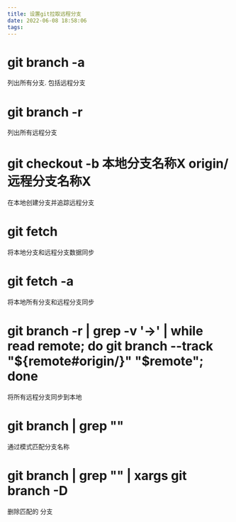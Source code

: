 ```yaml
---
title: 设置git拉取远程分支
date: 2022-06-08 18:58:06
tags:
---
```


# git branch -a
列出所有分支. 包括远程分支

# git branch -r 
列出所有远程分支

# git checkout -b  本地分支名称X origin/远程分支名称X
在本地创建分支并追踪远程分支

# git fetch 
将本地分支和远程分支数据同步

# git fetch -a
将本地所有分支和远程分支同步

# git branch -r | grep -v '\->' | while read remote; do git branch --track "${remote#origin/}" "$remote"; done
将所有远程分支同步到本地

# git branch | grep "<pattern>"
通过模式匹配分支名称

# git branch | grep "<pattern>" | xargs git branch -D
删除匹配的 分支


